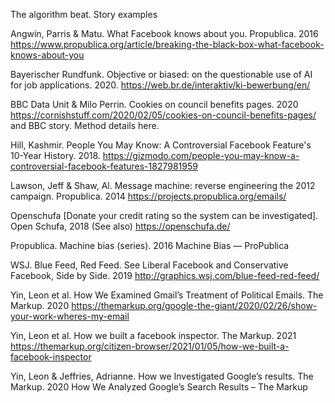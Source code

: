 The algorithm beat. Story examples

Angwin, Parris & Matu. What Facebook knows about you. Propublica. 2016
https://www.propublica.org/article/breaking-the-black-box-what-facebook-knows-about-you

Bayerischer Rundfunk. Objective or biased: on the questionable use of AI for job applications. 2020.
https://web.br.de/interaktiv/ki-bewerbung/en/

BBC Data Unit & Milo Perrin. Cookies on council benefits pages. 2020
https://cornishstuff.com/2020/02/05/cookies-on-council-benefits-pages/ and BBC story. Method details here.

Hill, Kashmir. People You May Know: A Controversial Facebook Feature's 10-Year History. 2018.
https://gizmodo.com/people-you-may-know-a-controversial-facebook-features-1827981959

Lawson, Jeff & Shaw, Al. Message machine: reverse engineering the 2012 campaign. Propublica. 2014
https://projects.propublica.org/emails/

Openschufa [Donate your credit rating so the system can be investigated]. Open Schufa, 2018 (See also)
https://openschufa.de/

Propublica. Machine bias (series). 2016
Machine Bias — ProPublica

WSJ. Blue Feed, Red Feed. See Liberal Facebook and Conservative Facebook, Side by Side. 2019
http://graphics.wsj.com/blue-feed-red-feed/

Yin, Leon et al. How We Examined Gmail’s Treatment of Political Emails. The Markup. 2020
https://themarkup.org/google-the-giant/2020/02/26/show-your-work-wheres-my-email

Yin, Leon et al. How we built a facebook inspector. The Markup. 2021
https://themarkup.org/citizen-browser/2021/01/05/how-we-built-a-facebook-inspector

Yin, Leon & Jeffries, Adrianne. How we Investigated Google’s results. The Markup. 2020
How We Analyzed Google’s Search Results – The Markup
